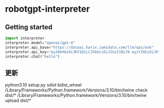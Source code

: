 # robotgpt-interpreter



## Getting started

```python
import interpreter
interpreter.model="openai/gpt-4"
interpreter.api_base="https://dataai.harix.iamidata.com/llm/api/ask"
interpreter.api_key="eyJ0eXAiOiJKV1QiLCJhbGciOiJIUzI1NiJ9.eyJrZXkiOiJkY2UwYzU2NjJlYTY0NjNiOTUyMGU5YTUxYmFlMiIsImV4cCI6MTcwMjYyMzQ0NSwiaWF0IjoxNzAyNTM3MDQ1LCJzdWIiOiJibGZS56aGFuZyJ9.rZeUMWmHpzP6CA6oYlrlMdJ7eB9T_lhZ_NHAklYI"
interpreter.chat("hello")
```

## 更新
python3.10 setup.py sdist bdist_wheel
/Library/Frameworks/Python.framework/Versions/3.10/bin/twine check dist/* 
/Library/Frameworks/Python.framework/Versions/3.10/bin/twine upload dist/* 